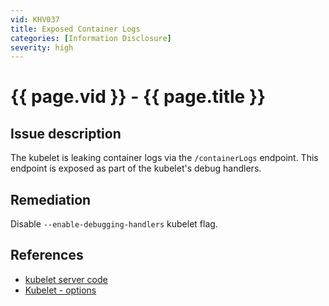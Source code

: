 ```yaml
---
vid: KHV037
title: Exposed Container Logs
categories: [Information Disclosure]
severity: high
---
```


# {{ page.vid }} - {{ page.title }}

## Issue description

The kubelet is leaking container logs via the `/containerLogs` endpoint. This endpoint is exposed as part of the kubelet's debug handlers.


## Remediation

Disable `--enable-debugging-handlers` kubelet flag.

## References

- [kubelet server code](https://github.com/kubernetes/kubernetes/blob/4a6935b31fcc4d1498c977d90387e02b6b93288f/pkg/kubelet/server/server.go)
- [Kubelet - options](https://kubernetes.io/docs/reference/command-line-tools-reference/kubelet/#options)